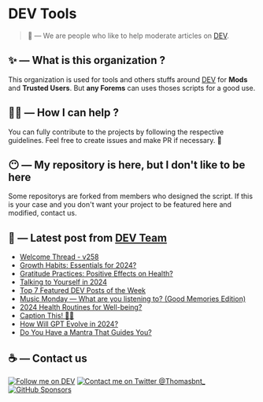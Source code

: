 # DEV Tools

> 🔧 — We are people who like to help moderate articles on [DEV](https://dev.to).

## ✨ — What is this organization ?

This organization is used for tools and others stuffs around [DEV](https://dev.to) for **Mods** and **Trusted Users**. But __any Forems__ can uses thoses scripts for a good use.


## 💪🏼 — How I can help ?

You can fully contribute to the projects by following the respective guidelines. Feel free to create issues and make PR if necessary. 🎉

## 😶 — My repository is here, but I don't like to be here

Some repositorys are forked from members who designed the script. If this is your case and you don't want your project to be featured here and modified, contact us.

## 📝 — Latest post from [DEV Team](https://dev.to/devteam)

<!-- BLOG-POST-LIST:START -->
- [Welcome Thread - v258](https://dev.to/devteam/welcome-thread-v256-d15)
- [Growth Habits: Essentials for 2024?](https://dev.to/devteam/growth-habits-essentials-for-2024-49pk)
- [Gratitude Practices: Positive Effects on Health?](https://dev.to/devteam/gratitude-practices-positive-effects-on-health-11o8)
- [Talking to Yourself in 2024](https://dev.to/devteam/talking-to-yourself-in-2024-2abj)
- [Top 7 Featured DEV Posts of the Week](https://dev.to/devteam/top-7-featured-dev-posts-of-the-week-1i5k)
- [Music Monday — What are you listening to? &lpar;Good Memories Edition&rpar;](https://dev.to/devteam/music-monday-what-are-you-listening-to-good-memories-edition-2cbg)
- [2024 Health Routines for Well-being?](https://dev.to/devteam/2024-health-routines-for-well-being-2k7f)
- [Caption This! 🤔💭](https://dev.to/devteam/caption-this-47fo)
- [How Will GPT Evolve in 2024?](https://dev.to/devteam/how-will-gpt-evolve-in-2024-2pc8)
- [Do You Have a Mantra That Guides You?](https://dev.to/devteam/do-you-have-a-mantra-that-guides-you-17bf)
<!-- BLOG-POST-LIST:END -->


## ☕ — Contact us

[![Follow me on DEV](https://img.shields.io/badge/dev.to-%2308090A.svg?&style=for-the-badge&logo=dev.to&logoColor=white&alt=devto)](https://dev.to/thomasbnt)
[![Contact me on Twitter @Thomasbnt_](https://img.shields.io/badge/Contact%20me%20on%20Twitter-%231DA1F2.svg?&style=for-the-badge&logo=twitter&logoColor=white&alt=twitter)](https://twitter.com/messages/1142357270-1142357270?text=Hello,%20I%20contact%20you%20from%20devtotools%20&recipient_id=1142357270) [![GitHub Sponsors](https://img.shields.io/badge/Sponsor%20me-%23EA54AE.svg?&style=for-the-badge&logo=github-sponsors&logoColor=white)](https://github.com/sponsors/thomasbnt)


